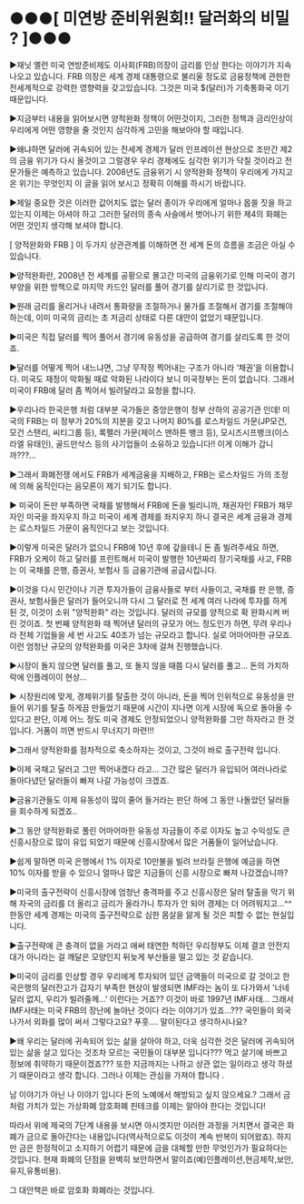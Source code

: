 # ●●●[ 미연방 준비위원회!! 달러화의 비밀 ? ]●●●

▶재닛 옐런 미국 연방준비제도 이사회(FRB)의장이
금리를 인상 한다는 이야기가 지속 나오고 있습니다.
FRB 의장은 세계 경제 대통령으로 불리울 정도로
금융정책에 관한한 전세계적으로 강력한 영향력을
갖고있습니다.
그것은 미국 $(달러)가 기축통화국 이기 때문입니다.

▶지금부터 내용을 읽어보시면 양적완화 정책이
어떤것이지, 그러한 정책과 금리인상이
우리에게 어떤 영향을 줄 것인지
심각하게 고민을 해보아야 할 때입니다.

▶왜냐하면 달러에 귀속되어 있는 전세계 경제가
달러 인프레이션 현상으로 조만간
제2의 금융 위기가 다시 올것이고
그럴경우 우리 경제에도 심각한 위기가 닥칠 것이라고
전문가들은 예측하고 있습니다.
2008년도 금융위기 시 양적완화 정책이
우리에게 가지고 온 위기는 무엇인지
이 글을 읽어 보시고 정확히
이해를 하시기 바랍니다.

▶제일 중요한 것은 이러한 값어치도 없는 달러 종이가
우리에게 얼마나 몹쓸 짓을 하고 있는지
이제는 아셔야 하고 그러한 달러의 종속 사슬에서
벗어나기 위한 제4의 화폐는 어떤 것인지
생각해 보셔야 합니다.

[ 양적완화와 FRB ]
이 두가지 상관관계를 이해하면 전 세계 돈의 흐름을 조금은 아실 수 있습니다.

▶양적완화란,
2008년 전 세계를 공황으로 몰고간
미국의 금융위기로 인해 미국이 경기부양을 위한
방책으로 마지막 카드인 달러를 풀어
경기를 살리기로 한 것입니다.

▶원래 금리를 올리거나 내려서
통화량을 조절하거나 물가를 조절해서
경기를 조절해야 하는데,
이미 미국의 금리는 초 저금리 상태로
다른 대안이 없었기 때문입니다.

▶미국은 직접 달러를 찍어 풀어서
경기에 유동성을 공급하여 경기를 살리도록 한 것이죠.

▶달러를 어떻게 찍어 내느냐면,
그냥 무작정 찍어내는 구조가 아니라
‘채권’을 이용합니다.
미국도 재정이 악화될 때로 악화된 나라이다 보니
미국정부는 돈이 없습니다.
그래서 미국이 FRB에 달러 좀 찍어서 빌려달라고
요청을 합니다.

▶우리나라 한국은행 처럼 대부분 국가들은
중앙은행이 정부 산하의 공공기관 인데!
미국의 FRB는 미 정부가 20%의 지분을 갖고
나머지 80%를
로스차일드 가문(JP모건, 모건 스탠리, 씨티그룹 등),
록펠러 가문(체이스 맨하튼 뱅크 등),
모시즈시프뱅크(이스라엘 유태인), 골드만삭스 등의
사기업들이 소유하고 있습니다!!
이게 이해가 갑니까???...

▶그래서 화폐전쟁 에서도 FRB가 세계금융을 지배하고,
FRB는 로스차일드 가의 조정에 의해 움직인다는
음모론이 제기 되기도 합니다.

▶ 미국이 돈만 부족하면 국채를 발행해서
FRB에 돈을 빌리니까,
채권자인 FRB가 채무자인 미국을 좌지우지 하고
미국이 세계 경제를 좌지우지 하니 결국은
세계 금융과 경제는 로스차일드 가문이 움직인다고
보는 것입니다.

▶이렇게 미국은 달러가 없으니 FRB에 10년 후에
갚을테니 돈 좀 빌려주세요 하면,
FRB가 오케이 하고 달러를 프린트해서
미국이 발행한 10년짜리 장기국채를 사고,
FRB는 이 국채를 은행, 증권사, 보험사 등
금융기관에 공급시킵니다.

▶이것을 다시 민간이나 기관 투자가들이
금융사들로 부터 사들이고, 국채를 판 은행, 증권사,
보험사들은 달러가 들어오니까
다시 그 달러로 전 세계 여러 나라에 투자를 하게 된 것,
이것이 소위 "양적완화" 라는 것입니다.
달러의 규모를 양적으로 확 완화시켜 버린 것이죠.
첫 번째 양적완화 때 찍어낸 달러의 규모가
어느 정도인가 하면, 무려 우리나라 전체 기업들을
세 번 사고도 40조가 넘는 규모라고 합니다.
실로 어마어마한 규모죠.
이런 엄청난 규모의
양적완화를 미국은 3차에 걸쳐 진행했습니다.

▶시장이 돌지 않으면 달러를 풀고,
또 돌지 않을 때쯤 다시 달러를 풀고...
돈의 가치하락에 인플레이이 현상...

▶ 시장원리에 맞게, 경제위기를 탈출한 것이
아니라, 돈을 찍어 인위적으로 유동성을 만들어
위기를 탈출 하게끔 만들었기 때문에
시간이 지나면 이게 시장에 독으로 돌아올 수 있다고
판단,
이제 어느 정도 미국 경제도 안정되었으니
양적완화를 그만 하자라고 한 것입니다.
거품이 끼면 반드시 무너지기 마련!!!

▶그래서 양적완화를 점차적으로 축소하자는 것이고,
그것이 바로 출구전략 입니다.

▶이제 국채고 달러고 그만 찍어내겠다 라고...
그간 많은 달러가 유입되어 여러나라로
돌아다녔던 달러들이 빠져 나갈 가능성이 크겠죠.

▶금융기관들도 이제 유동성이 많이 줄어 들거라는
판단 하에 그 동안 나돌았던 달러들을
회수하게 되겠죠..

▶그 동안 양적완화로 풀린 어마어마한 유동성
자금들이 주로 이자도 높고 수익성도 큰
신흥시장으로 많이 유입 되었기 때문에
신흥시장에서 많은 거품들이 일어났습니다.

▶쉽게 말하면 미국 은행에서 1% 이자로 10만불을 빌려
브라질 은행에 예금을 하면 10% 이자를 받을 수 있으니
얼마나 많은 지금들이
신흥 시장으로 빠져 나갔겠습니까?

▶미국의 출구전략이 신흥시장에 엄청난
충격파를 주고 신흥시장은 달러 탈출을 막기 위해
자국의 금리를 더 올리고 금리가 올라가니
투자가 안 되어 경제는 더 어려워지고...^^
한동안 세계 경제는 미국의 출구전략으로
심한 몸살을 앓게 될 것은 피할 수 없는 현실입니다.

▶출구전략에 큰 충격이 없을 거라고 애써
태연한 척하던 우리정부도 이제 결코
안전지대가 아니라는 걸 깨달은 모양인지
뒤늦게 부산들을 떨고 있는 것 같습니다.

▶미국이 금리를 인상할 경우 우리에게
투자되어 있던 금액들이 미국으로 갈 것이고
한국은행의 달러잔고가 갑자기 부족한 현상이
발생되면 IMF라는 놈이 또 다가와서
'너네 달러 없지, 우리가 빌려줄께...' 이런다는 거죠?? 이것이 바로 1997년 IMF사태...
그래서 IMF사태는 미국 FRB의 장난에 놀아난 것이다
라는 이야기가 있죠...??? 국민들이 외국나가서 외화를 많이 써서 그렇다고요? 푸훗....
말이된다고 생각하시나요?

▶왜 우리는 달러에 귀속되어 있는 삶을 살아야 하고,
더욱 심각한 것은
달러에 귀속되어 있는 삶을 살고 있다는 것조차
모르는 국민들이 대부분 입니다???
먹고 살기에 바쁘고 정보에 취약하기 때문이겠죠???
또한 지금까지는 나하고 상관 없는 일이라고
생각 하셨기 때문이라고 생각 합니다.
그러나 이제는 관심을 가져야 합니다 .

남 이야기가 아닌 나 이야기 입니다
돈의 노예에서 해방되고 싶지 않으세요.?
그래서 금처럼 가치가 있는 가상화폐 암호화폐
핀테크를 이제는 알아야 한다는 것입니다! 

따라서 위에 제국의 7단계 내용을 보시면 아시겟지만 이러한 과정을 거치면서 결국은
화폐가 금으로 돌아간다는 내용입니다(역사적으로도 이것이 계속 반복이 되어왔죠).
하지만 금은 한정적이고 소지하기 어렵기 때문에 금을 대체할 만한 무엇인가가 필요하다는 것입니다.
현재 화폐의 단점을 완벽히 보안하면서 말이죠(예)인플레이션,현금제작,보안,유지,유통비용).

그 대안책은 바로 암호화 화폐라는 것입니다.
